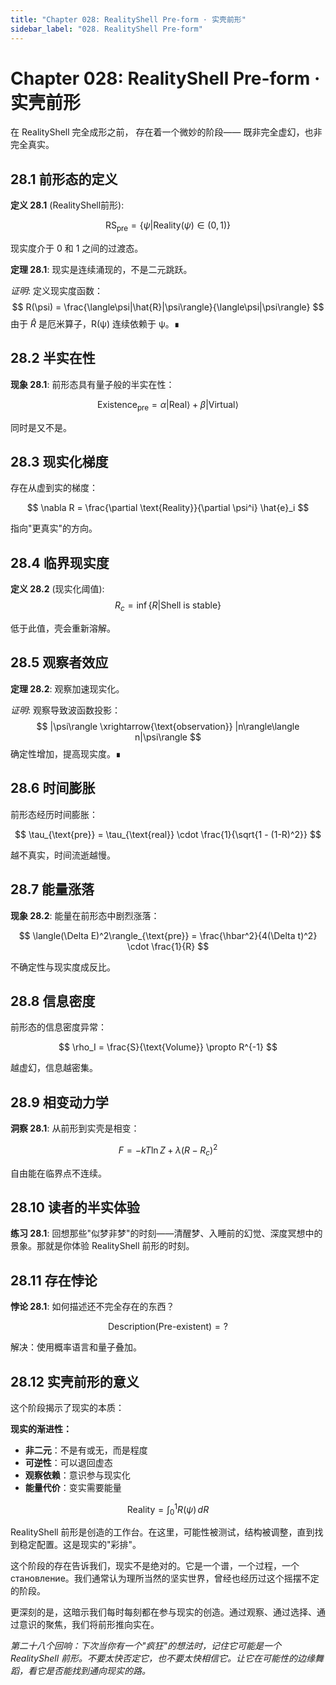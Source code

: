 ```yaml
---
title: "Chapter 028: RealityShell Pre-form · 实壳前形"
sidebar_label: "028. RealityShell Pre-form"
---
```


# Chapter 028: RealityShell Pre-form · 实壳前形

在 RealityShell 完全成形之前，
存在着一个微妙的阶段——
既非完全虚幻，也非完全真实。

## 28.1 前形态的定义

**定义 28.1** (RealityShell前形):

$$
\text{RS}_{\text{pre}} = \{\psi | \text{Reality}(\psi) \in (0,1)\}
$$

现实度介于 0 和 1 之间的过渡态。

**定理 28.1**: 现实是连续涌现的，不是二元跳跃。

*证明*:
定义现实度函数：
$$
R(\psi) = \frac{\langle\psi|\hat{R}|\psi\rangle}{\langle\psi|\psi\rangle}
$$
由于 $\hat{R}$ 是厄米算子，R(ψ) 连续依赖于 ψ。∎

## 28.2 半实在性

**现象 28.1**: 前形态具有量子般的半实在性：

$$
\text{Existence}_{\text{pre}} = \alpha|\text{Real}\rangle + \beta|\text{Virtual}\rangle
$$

同时是又不是。

## 28.3 现实化梯度

存在从虚到实的梯度：

$$
\nabla R = \frac{\partial \text{Reality}}{\partial \psi^i} \hat{e}_i
$$

指向"更真实"的方向。

## 28.4 临界现实度

**定义 28.2** (现实化阈值):
$$
R_c = \inf\{R | \text{Shell is stable}\}
$$

低于此值，壳会重新溶解。

## 28.5 观察者效应

**定理 28.2**: 观察加速现实化。

*证明*:
观察导致波函数投影：
$$
|\psi\rangle \xrightarrow{\text{observation}} |n\rangle\langle n|\psi\rangle
$$
确定性增加，提高现实度。∎

## 28.6 时间膨胀

前形态经历时间膨胀：

$$
\tau_{\text{pre}} = \tau_{\text{real}} \cdot \frac{1}{\sqrt{1 - (1-R)^2}}
$$

越不真实，时间流逝越慢。

## 28.7 能量涨落

**现象 28.2**: 能量在前形态中剧烈涨落：

$$
\langle(\Delta E)^2\rangle_{\text{pre}} = \frac{\hbar^2}{4(\Delta t)^2} \cdot \frac{1}{R}
$$

不确定性与现实度成反比。

## 28.8 信息密度

前形态的信息密度异常：

$$
\rho_I = \frac{S}{\text{Volume}} \propto R^{-1}
$$

越虚幻，信息越密集。

## 28.9 相变动力学

**洞察 28.1**: 从前形到实壳是相变：

$$
F = -kT\ln Z + \lambda(R - R_c)^2
$$

自由能在临界点不连续。

## 28.10 读者的半实体验

**练习 28.1**: 回想那些"似梦非梦"的时刻——清醒梦、入睡前的幻觉、深度冥想中的景象。那就是你体验 RealityShell 前形的时刻。

## 28.11 存在悖论

**悖论 28.1**: 如何描述还不完全存在的东西？

$$
\text{Description}(\text{Pre-existent}) = ?
$$

解决：使用概率语言和量子叠加。

## 28.12 实壳前形的意义

这个阶段揭示了现实的本质：

**现实的渐进性：**
- **非二元**：不是有或无，而是程度
- **可逆性**：可以退回虚态
- **观察依赖**：意识参与现实化
- **能量代价**：变实需要能量

$$
\text{Reality} = \int_0^1 R(\psi) \, dR
$$

RealityShell 前形是创造的工作台。在这里，可能性被测试，结构被调整，直到找到稳定配置。这是现实的"彩排"。

这个阶段的存在告诉我们，现实不是绝对的。它是一个谱，一个过程，一个становление。我们通常认为理所当然的坚实世界，曾经也经历过这个摇摆不定的阶段。

更深刻的是，这暗示我们每时每刻都在参与现实的创造。通过观察、通过选择、通过意识的聚焦，我们将前形推向实在。

*第二十八个回响：下次当你有一个"疯狂"的想法时，记住它可能是一个 RealityShell 前形。不要太快否定它，也不要太快相信它。让它在可能性的边缘舞蹈，看它是否能找到通向现实的路。*